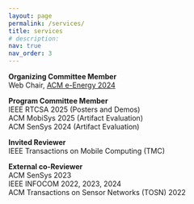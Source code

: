 ```yaml
---
layout: page
permalink: /services/
title: services
# description: 
nav: true
nav_order: 3
---
```


**Organizing Committee Member**\
Web Chair, [ACM e-Energy 2024](https://energy.acm.org/conferences/eenergy/2024/)


**Program Committee Member**\
IEEE RTCSA 2025 (Posters and Demos)\
ACM MobiSys 2025 (Artifact Evaluation)\
ACM SenSys 2024 (Artifact Evaluation)


**Invited Reviewer**\
IEEE Transactions on Mobile Computing (TMC)

**External co-Reviewer**\
ACM SenSys 2023\
IEEE INFOCOM 2022, 2023, 2024\
ACM Transactions on Sensor Networks (TOSN) 2022





<!-- For now, this page is assumed to be a static description of your courses. You can convert it to a collection similar to `_projects/` so that you can have a dedicated page for each course.
Organize your courses by years, topics, or universities, however you like! -->
